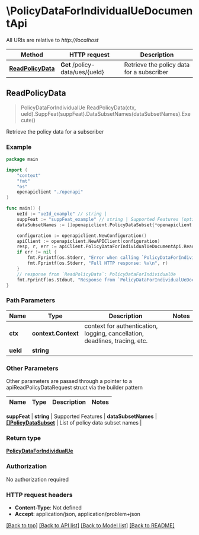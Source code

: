 # \PolicyDataForIndividualUeDocumentApi

All URIs are relative to *http://localhost*

Method | HTTP request | Description
------------- | ------------- | -------------
[**ReadPolicyData**](PolicyDataForIndividualUeDocumentApi.md#ReadPolicyData) | **Get** /policy-data/ues/{ueId} | Retrieve the policy data for a subscriber



## ReadPolicyData

> PolicyDataForIndividualUe ReadPolicyData(ctx, ueId).SuppFeat(suppFeat).DataSubsetNames(dataSubsetNames).Execute()

Retrieve the policy data for a subscriber

### Example

```go
package main

import (
    "context"
    "fmt"
    "os"
    openapiclient "./openapi"
)

func main() {
    ueId := "ueId_example" // string | 
    suppFeat := "suppFeat_example" // string | Supported Features (optional)
    dataSubsetNames := []openapiclient.PolicyDataSubset{*openapiclient.NewPolicyDataSubset()} // []PolicyDataSubset | List of policy data subset names (optional)

    configuration := openapiclient.NewConfiguration()
    apiClient := openapiclient.NewAPIClient(configuration)
    resp, r, err := apiClient.PolicyDataForIndividualUeDocumentApi.ReadPolicyData(context.Background(), ueId).SuppFeat(suppFeat).DataSubsetNames(dataSubsetNames).Execute()
    if err != nil {
        fmt.Fprintf(os.Stderr, "Error when calling `PolicyDataForIndividualUeDocumentApi.ReadPolicyData``: %v\n", err)
        fmt.Fprintf(os.Stderr, "Full HTTP response: %v\n", r)
    }
    // response from `ReadPolicyData`: PolicyDataForIndividualUe
    fmt.Fprintf(os.Stdout, "Response from `PolicyDataForIndividualUeDocumentApi.ReadPolicyData`: %v\n", resp)
}
```

### Path Parameters


Name | Type | Description  | Notes
------------- | ------------- | ------------- | -------------
**ctx** | **context.Context** | context for authentication, logging, cancellation, deadlines, tracing, etc.
**ueId** | **string** |  | 

### Other Parameters

Other parameters are passed through a pointer to a apiReadPolicyDataRequest struct via the builder pattern


Name | Type | Description  | Notes
------------- | ------------- | ------------- | -------------

 **suppFeat** | **string** | Supported Features | 
 **dataSubsetNames** | [**[]PolicyDataSubset**](PolicyDataSubset.md) | List of policy data subset names | 

### Return type

[**PolicyDataForIndividualUe**](PolicyDataForIndividualUe.md)

### Authorization

No authorization required

### HTTP request headers

- **Content-Type**: Not defined
- **Accept**: application/json, application/problem+json

[[Back to top]](#) [[Back to API list]](../README.md#documentation-for-api-endpoints)
[[Back to Model list]](../README.md#documentation-for-models)
[[Back to README]](../README.md)

